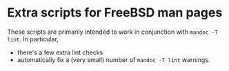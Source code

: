 # Extra scripts for FreeBSD man pages

These scripts are primarily intended to work in conjunction with `mandoc -T
lint`.  In particular,

- there's a few extra lint checks
- automatically fix a (very small) number of `mandoc -T lint` warnings.
